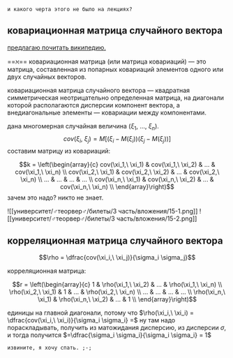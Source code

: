 ```
и какого черта этого не было на лекциях?
```

## ковариационная матрица случайного вектора
[предлагаю почитать википедию.](https://ru.wikipedia.org/wiki/%D0%9A%D0%BE%D0%B2%D0%B0%D1%80%D0%B8%D0%B0%D1%86%D0%B8%D0%BE%D0%BD%D0%BD%D0%B0%D1%8F_%D0%BC%D0%B0%D1%82%D1%80%D0%B8%D1%86%D0%B0#:~:text=%D0%9A%D0%BE%D0%B2%D0%B0%D1%80%D0%B8%D0%B0%D1%86%D0%B8%D0%BE%D0%BD%D0%BD%D0%B0%D1%8F%20%D0%BC%D0%B0%D1%82%D1%80%D0%B8%D1%86%D0%B0%20%D1%81%D0%BB%D1%83%D1%87%D0%B0%D0%B9%D0%BD%D0%BE%D0%B3%D0%BE%20%D0%B2%D0%B5%D0%BA%D1%82%D0%BE%D1%80%D0%B0%20%E2%80%94%20%D0%BA%D0%B2%D0%B0%D0%B4%D1%80%D0%B0%D1%82%D0%BD%D0%B0%D1%8F,%D0%B2%D0%BD%D0%B5%D0%B4%D0%B8%D0%B0%D0%B3%D0%BE%D0%BD%D0%B0%D0%BB%D1%8C%D0%BD%D1%8B%D0%B5%20%D1%8D%D0%BB%D0%B5%D0%BC%D0%B5%D0%BD%D1%82%D1%8B%20%E2%80%94%20%D0%BA%D0%BE%D0%B2%D0%B0%D1%80%D0%B8%D0%B0%D1%86%D0%B8%D0%B8%20%D0%BC%D0%B5%D0%B6%D0%B4%D1%83%20%D0%BA%D0%BE%D0%BC%D0%BF%D0%BE%D0%BD%D0%B5%D0%BD%D1%82%D0%B0%D0%BC%D0%B8.)

==$\aleph$== ковариационная матрица (или матрица ковариаций) — это матрица, составленная из попарных ковариаций элементов одного или двух случайных векторов.

ковариационная матрица случайного вектора — квадратная симметрическая неотрицательно определенная матрица, на диагонали которой располагаются дисперсии компонент вектора, а внедиагональные элементы — ковариации между компонентами.

дана многомерная случайная величина $(\xi_1,\ ...,\ \xi_n)$.
$$cov(\xi_i,\ \xi_j) = M[(\xi_i - M(\xi_i))(\xi_j - M(\xi_j))]$$
составим матрицу из ковариаций:

$$k = \left(\begin{array}{c}
cov(\xi_1,\ \xi_1) & cov(\xi_1,\ \xi_2) & ... & cov(\xi_1,\ \xi_n) \\
cov(\xi_2,\ \xi_1) & cov(\xi_2,\ \xi_2) & ... & cov(\xi_2,\ \xi_n) \\
... & ... & ... & ... \\
cov(\xi_n,\ \xi_1) & cov(\xi_n,\ \xi_2) & ... & cov(\xi_n,\ \xi_n) \\
\end{array}\right)$$
зачем это надо? никто не знает.

![[университет/♂теорвер♂/билеты/3 часть/вложения/15-1.png]]
![[университет/♂теорвер♂/билеты/3 часть/вложения/15-2.png]]

## корреляционная матрица случайного вектора

$$\rho = \dfrac{cov(\xi_i,\ \xi_j)}{\sigma_i \sigma_j}$$

корреляционная матрица:

$$r = \left(\begin{array}{c}
1 & \rho(\xi_1,\ \xi_2) & ... & \rho(\xi_1,\ \xi_n) \\
\rho(\xi_2,\ \xi_1) & 1 & ... & \rho(\xi_2,\ \xi_n) \\
... & ... & ... & ... \\
\rho(\xi_n,\ \xi_1) & \rho(\xi_n,\ \xi_2) & ... & 1 \\
\end{array}\right)$$

единицы на главной диагонали, потому что $\rho(\xi_i,\ \xi_i) = \dfrac{cov(\xi_i,\ \xi_i)}{\sigma_i \sigma_i} =$ ну там надо пораскладывать, получить из матожидания дисперсию, из дисперсии $\sigma$, и тогда получится $=\dfrac{\sigma_i \sigma_i}{\sigma_i \sigma_i} = 1$
```
извините, я хочу спать. ;-;
```